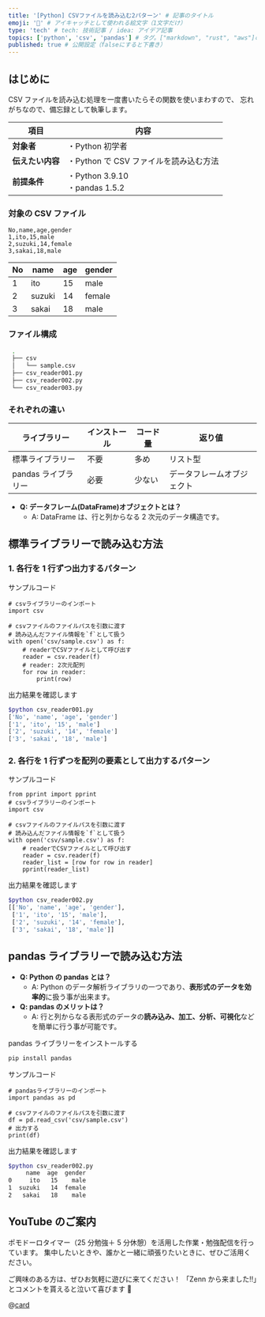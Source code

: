 ```yaml
---
title: '[Python] CSVファイルを読み込む2パターン' # 記事のタイトル
emoji: '🐍' # アイキャッチとして使われる絵文字（1文字だけ）
type: 'tech' # tech: 技術記事 / idea: アイデア記事
topics: ['python', 'csv', 'pandas'] # タグ。["markdown", "rust", "aws"]のように指定する
published: true # 公開設定（falseにすると下書き）
---
```


## はじめに

CSV ファイルを読み込む処理を一度書いたらその関数を使いまわすので、
忘れがちなので、備忘録として執筆します。

| 項目             | 内容                                   |
| ---------------- | -------------------------------------- |
| **対象者**       | ・Python 初学者                        |
| **伝えたい内容** | ・Python で CSV ファイルを読み込む方法 |
| **前提条件**     | ・Python 3.9.10<br>・pandas 1.5.2      |

### 対象の CSV ファイル

```csv: sample.csv
No,name,age,gender
1,ito,15,male
2,suzuki,14,female
3,sakai,18,male
```

| No  | name   | age | gender |
| --- | ------ | --- | ------ |
| 1   | ito    | 15  | male   |
| 2   | suzuki | 14  | female |
| 3   | sakai  | 18  | male   |

### ファイル構成

```bash
 .
 ├── csv
 │   └── sample.csv
 ├── csv_reader001.py
 ├── csv_reader002.py
 └── csv_reader003.py
```

### それぞれの違い

| ライブラリー        | インストール | コード量 | 返り値                     |
| ------------------- | ------------ | -------- | -------------------------- |
| 標準ライブラリー    | 不要         | 多め     | リスト型                   |
| pandas ライブラリー | 必要         | 少ない   | データフレームオブジェクト |

- **Q: データフレーム(DataFrame)オブジェクトとは？**
  - A: DataFrame は、行と列からなる 2 次元のデータ構造です。

## 標準ライブラリーで読み込む方法

### 1. 各行を 1 行ずつ出力するパターン

サンプルコード

```python: csv_reader001.py
# csvライブラリーのインポート
import csv

# csvファイルのファイルパスを引数に渡す
# 読み込んだファイル情報を`f`として扱う
with open('csv/sample.csv') as f:
    # readerでCSVファイルとして呼び出す
    reader = csv.reader(f)
    # reader: 2次元配列
    for row in reader:
        print(row)
```

出力結果を確認します

```bash
$python csv_reader001.py
['No', 'name', 'age', 'gender']
['1', 'ito', '15', 'male']
['2', 'suzuki', '14', 'female']
['3', 'sakai', '18', 'male']
```

### 2. 各行を 1 行ずつを配列の要素として出力するパターン

サンプルコード

```python: csv_reader002.py
from pprint import pprint
# csvライブラリーのインポート
import csv

# csvファイルのファイルパスを引数に渡す
# 読み込んだファイル情報を`f`として扱う
with open('csv/sample.csv') as f:
    # readerでCSVファイルとして呼び出す
    reader = csv.reader(f)
    reader_list = [row for row in reader]
    pprint(reader_list)
```

出力結果を確認します

```bash
$python csv_reader002.py
[['No', 'name', 'age', 'gender'],
 ['1', 'ito', '15', 'male'],
 ['2', 'suzuki', '14', 'female'],
 ['3', 'sakai', '18', 'male']]
```

## pandas ライブラリーで読み込む方法

- **Q: Python の pandas とは？**
  - A: Python のデータ解析ライブラリの一つであり、**表形式のデータを効率的**に扱う事が出来ます。
- **Q: pandas のメリットは？**
  - A: 行と列からなる表形式のデータの**読み込み、加工、分析、可視化**などを簡単に行う事が可能です。

pandas ライブラリーをインストールする

```bash
pip install pandas
```

サンプルコード

```python: csv_reader003.py
# pandasライブラリーのインポート
import pandas as pd

# csvファイルのファイルパスを引数に渡す
df = pd.read_csv('csv/sample.csv')
# 出力する
print(df)
```

出力結果を確認します

```bash
$python csv_reader002.py
     name  age  gender
0     ito   15    male
1  suzuki   14  female
2   sakai   18    male
```

## YouTube のご案内

ポモドーロタイマー（25 分勉強＋ 5 分休憩）を活用した作業・勉強配信を行っています。
集中したいときや、誰かと一緒に頑張りたいときに、ぜひご活用ください。

ご興味のある方は、ぜひお気軽に遊びに来てください！
「Zenn から来ました!!」とコメントを貰えると泣いて喜びます 🤣

@[card](https://www.youtube.com/@aew2sbee)
